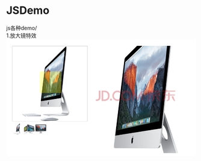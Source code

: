# JSDemo
js各种demo/<br>
1.放大镜特效<br>
![](https://github.com/yYohao/JSDemo/raw/master/放大镜/images/放大镜.png)
